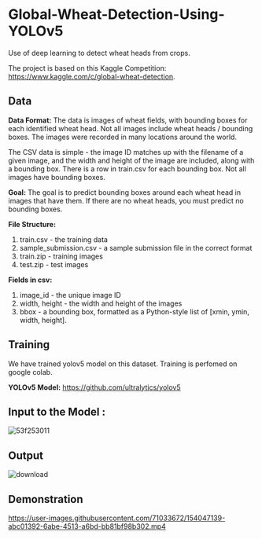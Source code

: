 # Global-Wheat-Detection-Using-YOLOv5
Use of deep learning to detect wheat heads from crops.

The project is based on this Kaggle Competition: https://www.kaggle.com/c/global-wheat-detection.

## Data
**Data Format:** The data is images of wheat fields, with bounding boxes for each identified wheat head. Not all images include wheat heads / bounding boxes. The images were recorded in many locations around the world.

The CSV data is simple - the image ID matches up with the filename of a given image, and the width and height of the image are included, along with a bounding box. There is a row in train.csv for each bounding box. Not all images have bounding boxes.

**Goal:** The goal is to predict bounding boxes around each wheat head in images that have them. If there are no wheat heads, you must predict no bounding boxes.

**File Structure:**

1. train.csv - the training data
2. sample_submission.csv - a sample submission file in the correct format
3. train.zip - training images
4. test.zip - test images

**Fields in csv:**

1. image_id - the unique image ID
2. width, height - the width and height of the images
3. bbox - a bounding box, formatted as a Python-style list of [xmin, ymin, width, height].

## Training
We have trained yolov5 model on this dataset. Training is perfomed on google colab.

**YOLOv5 Model:** https://github.com/ultralytics/yolov5

## Input to the Model : 
![53f253011](https://user-images.githubusercontent.com/71933031/153757117-372266ab-06eb-47f7-ae7f-ecdb7551cbaf.jpg)

## Output
![download](https://user-images.githubusercontent.com/71933031/153757124-c88d0465-3387-4798-98d8-5a39dad766c0.jpg)

## Demonstration
https://user-images.githubusercontent.com/71033672/154047139-abc01392-6abe-4513-a6bd-bb81bf98b302.mp4
